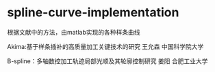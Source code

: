 # spline-curve-implementation
根据文献中的方法，由matlab实现的各种样条曲线

Akima:基于样条插补的高质量加工关键技术的研究 王允森 中国科学院大学

B-spline：多轴数控加工轨迹局部光顺及其轮廓控制研究 姜阳 合肥工业大学
